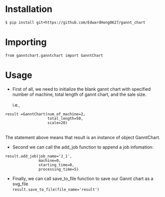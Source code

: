 # Installation
`$ pip install git+https://github.com/EdwardHong0627/gannt_chart`

# Importing
`from ganntchart.ganntchart import GanntChart`  
# Usage
*  First of all, we need to initialize the blank gannt chart 
with specified number of machine, total length of gannt chart, and the sale size.\
\
i.e.,
```
result =GanntChart(num_of_machine=2, 
                   total_length=50, 
                   scale=20)
```
\
The statement above means that result is an instance of object GanntChart.

* Second we can call the add_job function to append a job infomation:
```
result.add_job(job_name='J_1', 
               machine=0, 
               starting_time=0, 
               processing_time=5)
```
* Finally, we can call save_to_file function to save our Gannt chart as a svg_file  
`result.save_to_file(file_name='result')`